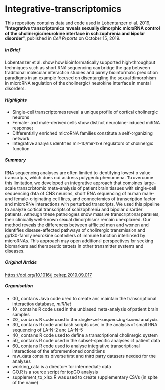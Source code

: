 # Integrative-transcriptomics
This repository contains data and code used in Lobentanzer et al. 2019, "**Integrative transcriptomics reveals sexually dimorphic microRNA control of the cholinergic/neurokine interface in schizophrenia and bipolar disorder**", published in *Cell Reports* on October 15, 2019.
##### In Brief
Lobentanzer et al. show how bioinformatically supported high-throughput techniques such as short RNA sequencing can bridge the gap between traditional molecular interaction studies and purely bioinformatic prediction paradigms in an example focused on disentangling the sexual dimorphism in microRNA regulation of the cholinergic/ neurokine interface in mental disorders.
##### Highlights
+ Single-cell transcriptomes reveal a unique profile of cortical cholinergic neurons
+ Female- and male-derived cells show distinct neurokine-induced miRNA responses
+ Differentially enriched microRNA families constitute a self-organizing network
+ Integrative analysis identifies mir-10/mir-199 regulators of cholinergic function
##### Summary
RNA sequencing analyses are often limited to identifying lowest p value transcripts, which does not address polygenic phenomena. To overcome this limitation, we developed an integrative approach that combines large-scale transcriptomic meta-analysis of patient brain tissues with single-cell sequencing data of CNS neurons, short RNA sequencing of human male- and female-originating cell lines, and connectomics of transcription factor and microRNA interactions with perturbed transcripts. We used this pipeline to analyze cortical transcripts of schizophrenia and bipolar disorder patients. Although these pathologies show massive transcriptional parallels, their clinically well-known sexual dimorphisms remain unexplained. Our method reveals the differences between afflicted men and women and identifies disease-affected pathways of cholinergic transmission and gp130-family neurokine controllers of immune function interlinked by microRNAs. This approach may open additional perspectives for seeking biomarkers and therapeutic targets in other transmitter systems and diseases.
##### Original Article
https://doi.org/10.1016/j.celrep.2019.09.017
##### Organisation
+ 00_ contains Java code used to create and maintain the transcriptional interaction database, *miRNet*
+ 10_ contains R code used in the unbiased meta-analysis of patient brain samples
+ 20_ contains R code used in the single-cell-sequencing-based analysis 
+ 30_ contains R code and bash scripts used in the analysis of small RNA sequencing of LA-N-2 and LA-N-5
+ 40_ contains R code used to define a transcriptional cholinergic system
+ 50_ contains R code used in the subset-specific analyses of patient data
+ 60_ contains R code used to analyse integrative transcriptional interactions of the aforementioned conditions
+ raw_data contains diverse first and third party datasets needed for the analyses
+ working_data is a directory for intermediate data
+ GO.R is a source script for topGO analysis
+ supplement_to_xlsx.R was used to create supplementary CSVs (in spite of the name)
